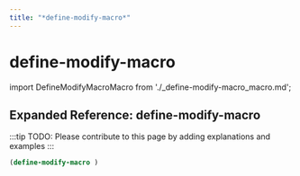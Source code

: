 ```yaml
---
title: "*define-modify-macro*"
---
```


# define-modify-macro

import DefineModifyMacroMacro from './_define-modify-macro_macro.md';

<DefineModifyMacroMacro />

## Expanded Reference: define-modify-macro

:::tip
TODO: Please contribute to this page by adding explanations and examples
:::

```lisp
(define-modify-macro )
```
